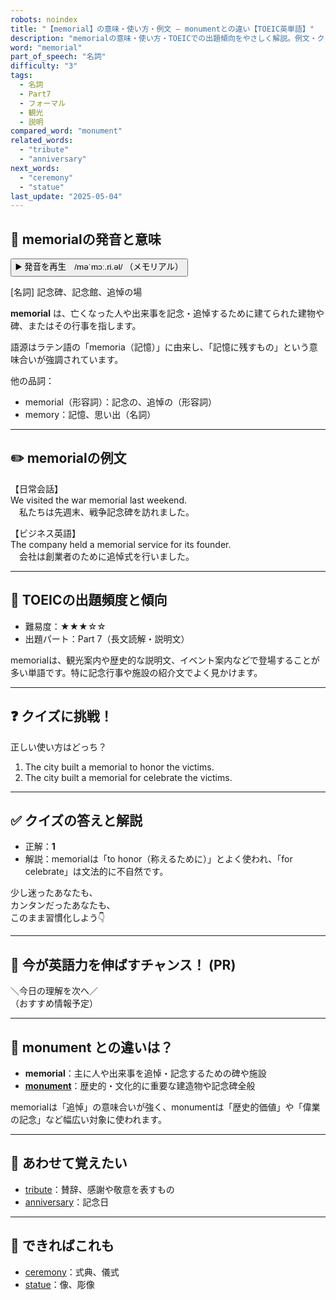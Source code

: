 ```yaml
---
robots: noindex
title: "【memorial】の意味・使い方・例文 ― monumentとの違い【TOEIC英単語】"
description: "memorialの意味・使い方・TOEICでの出題傾向をやさしく解説。例文・クイズ付きでmonumentとの違いもわかりやすく学べます。"
word: "memorial"
part_of_speech: "名詞"
difficulty: "3"
tags:
  - 名詞
  - Part7
  - フォーマル
  - 観光
  - 説明
compared_word: "monument"
related_words:
  - "tribute"
  - "anniversary"
next_words:
  - "ceremony"
  - "statue"
last_update: "2025-05-04"
---
```


## 🔰 memorialの発音と意味

<button class="play-audio" onclick="playTTS('memorial')">
  <span class="play-audio-main">
    ▶️ 発音を再生　/məˈmɔː.ri.əl/
  </span>
  <span class="play-audio-sub">
    （メモリアル）
  </span>
</button>

[名詞] 記念碑、記念館、追悼の場

**memorial** は、亡くなった人や出来事を記念・追悼するために建てられた建物や碑、またはその行事を指します。

語源はラテン語の「memoria（記憶）」に由来し、「記憶に残すもの」という意味合いが強調されています。

他の品詞：  
- memorial（形容詞）：記念の、追悼の（形容詞）
- memory：記憶、思い出（名詞）

---

## ✏️ memorialの例文

【日常会話】  
We visited the war memorial last weekend.  
　私たちは先週末、戦争記念碑を訪れました。

【ビジネス英語】  
The company held a memorial service for its founder.  
　会社は創業者のために追悼式を行いました。

---

## 🎯 TOEICの出題頻度と傾向

- 難易度：★★★☆☆
- 出題パート：Part 7（長文読解・説明文）

memorialは、観光案内や歴史的な説明文、イベント案内などで登場することが多い単語です。特に記念行事や施設の紹介文でよく見かけます。

---

## ❓ クイズに挑戦！

正しい使い方はどっち？

1. The city built a memorial to honor the victims.  
2. The city built a memorial for celebrate the victims.

---

## ✅ クイズの答えと解説

- 正解：**1**
- 解説：memorialは「to honor（称えるために）」とよく使われ、「for celebrate」は文法的に不自然です。

少し迷ったあなたも、  
カンタンだったあなたも、  
このまま習慣化しよう👇️

---

## 🚀 今が英語力を伸ばすチャンス！ (PR)

<div class="info-center">
＼今日の理解を次へ／<br>  
（おすすめ情報予定）
</div>

---

## 🤔  monument との違いは？

- **memorial**：主に人や出来事を追悼・記念するための碑や施設
- **[monument](/word/monument)**：歴史的・文化的に重要な建造物や記念碑全般

memorialは「追悼」の意味合いが強く、monumentは「歴史的価値」や「偉業の記念」など幅広い対象に使われます。

---

## 🧩 あわせて覚えたい

- [tribute](/word/tribute)：賛辞、感謝や敬意を表すもの
- [anniversary](/word/anniversary)：記念日

---

## 📖 できればこれも

- [ceremony](/word/ceremony)：式典、儀式
- [statue](/word/statue)：像、彫像

<!-- cvid: aid29_bid45 -->
